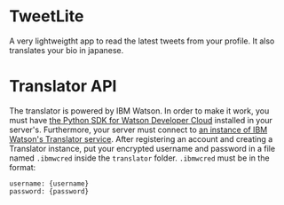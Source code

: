 # TweetLite
A very lightweigtht app to read the latest tweets from your profile. It also translates your bio in japanese.

# Translator API
The translator is powered by IBM Watson. In order to make it work, you must have [the Python SDK for Watson Developer Cloud](https://pypi.python.org/pypi/watson-developer-cloud) installed in your server's. Furthermore, your server must connect to [an instance of IBM Watson's Translator service](https://www.ibm.com/watson/developer-resources/). After registering an account and creating a Translator instance, put your encrypted username and password in a file named `.ibmwcred` inside the `translator` folder. `.ibmwcred` must be in the format: 
```
username: {username}
password: {password}
```

